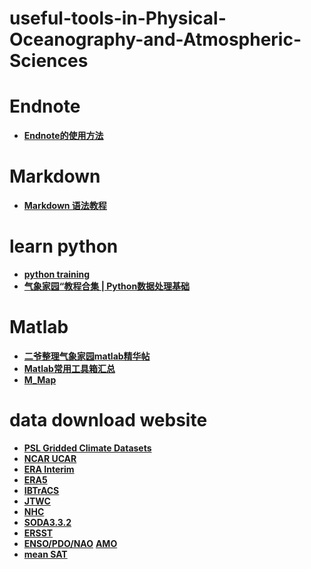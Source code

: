 # useful-tools-in-Physical-Oceanography-and-Atmospheric-Sciences

# Endnote
- **[Endnote的使用方法](https://mp.weixin.qq.com/s/Qr5mvy4rQ-wAfEcE9i4ypA)**
# Markdown
- **[Markdown 语法教程](https://markdown.com.cn/basic-syntax/links.html)**
# learn python
- **[python training](https://unidata.github.io/python-training)**
- **[气象家园“教程合集 | Python数据处理基础](https://mp.weixin.qq.com/s/hcA4qS2ENuIkEyOb_HdE8Q)**
# Matlab
- **[二爷整理气象家园matlab精华帖](http://bbs.06climate.com/forum.php?mod=viewthread&tid=24863&extra=page%3D1)**  
- **[Matlab常用工具箱汇总](http://bbs.06climate.com/forum.php?mod=viewthread&tid=51374&extra=page%3D1)**
- **[M_Map](https://www.eoas.ubc.ca/~rich/map.html)**
# data download website
- **[PSL Gridded Climate Datasets](https://psl.noaa.gov/data/gridded/tables/monthly.html)**
- **[NCAR UCAR](https://rda.ucar.edu/)**
- **[ERA Interim](https://apps.ecmwf.int/datasets/data/interim-full-daily/levtype=pl/)**
- **[ERA5](https://cds.climate.copernicus.eu/cdsapp#!/search?type=dataset&text=era5)**
- **[IBTrACS](https://www.ncdc.noaa.gov/ibtracs/index.php?name=ib-v4-access)**
- **[JTWC](https://www.metoc.navy.mil/jtwc/jtwc.html?best-tracks)**
- **[NHC](https://www.nhc.noaa.gov/data/#hurdat)**
- **[SODA3.3.2](http://dsrs.atmos.umd.edu/DATA/soda3.3.2/REGRIDED/ocean/)**
- **[ERSST](https://www.ncdc.noaa.gov/data-access/marineocean-data/extended-reconstructed-sea-surface-temperature-ersst-v5)**
- **[ENSO/PDO/NAO](https://www.ncdc.noaa.gov/teleconnections/)**  **[AMO](https://www.psl.noaa.gov/data/timeseries/AMO/)**
- **[mean SAT](https://data.giss.nasa.gov/gistemp/graphs_v4/)**
